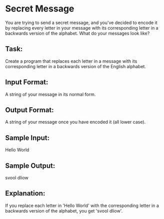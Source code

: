 # Secret Message  

You are trying to send a secret message, and you've decided to encode it by replacing every letter in your message with its corresponding letter in a backwards version of the alphabet. 
What do your messages look like?

## Task: 
Create a program that replaces each letter in a message with its corresponding letter in a backwards version of the English alphabet.

## Input Format: 
A string of your message in its normal form.

## Output Format: 
A string of your message once you have encoded it (all lower case).

## Sample Input: 
Hello World

## Sample Output: 
svool dliow

## Explanation: 
If you replace each letter in 'Hello World' with the corresponding letter in a backwards version of the alphabet, you get 'svool dliow'. 
